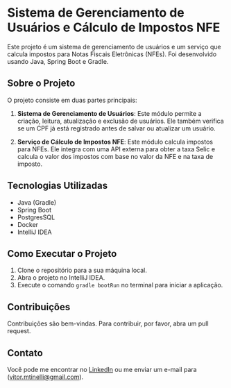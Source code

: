 # Sistema de Gerenciamento de Usuários e Cálculo de Impostos NFE

Este projeto é um sistema de gerenciamento de usuários e um serviço que calcula impostos para Notas Fiscais Eletrônicas (NFEs). Foi desenvolvido usando Java, Spring Boot e Gradle.

## Sobre o Projeto

O projeto consiste em duas partes principais:

1. **Sistema de Gerenciamento de Usuários**: Este módulo permite a criação, leitura, atualização e exclusão de usuários. Ele também verifica se um CPF já está registrado antes de salvar ou atualizar um usuário.

2. **Serviço de Cálculo de Impostos NFE**: Este módulo calcula impostos para NFEs. Ele integra com uma API externa para obter a taxa Selic e calcula o valor dos impostos com base no valor da NFE e na taxa de imposto.

## Tecnologias Utilizadas

- Java (Gradle)
- Spring Boot
- PostgresSQL
- Docker
- IntelliJ IDEA

## Como Executar o Projeto

1. Clone o repositório para a sua máquina local.
2. Abra o projeto no IntelliJ IDEA.
3. Execute o comando `gradle bootRun` no terminal para iniciar a aplicação.

## Contribuições

Contribuições são bem-vindas. Para contribuir, por favor, abra um pull request.

## Contato

Você pode me encontrar no [LinkedIn](https://www.linkedin.com/in/vitortinelli/) ou me enviar um e-mail para (vitor.mtinelli@gmail.com).
